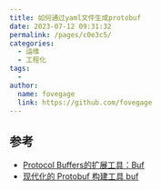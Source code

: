 ```yaml
---
title: 如何通过yaml文件生成protobuf
date: 2023-07-12 09:31:32
permalink: /pages/c0e3c5/
categories:
  - 运维
  - 工程化
tags:
  - 
author: 
  name: fovegage
  link: https://github.com/fovegage
---
```

## 参考

- [Protocol Buffers的扩展工具：Buf](https://yuyy.info/?p=1877)
- [现代化的 Protobuf 构建工具 buf](https://blog.cong.moe/post/2022-05-18-buf-tool/)